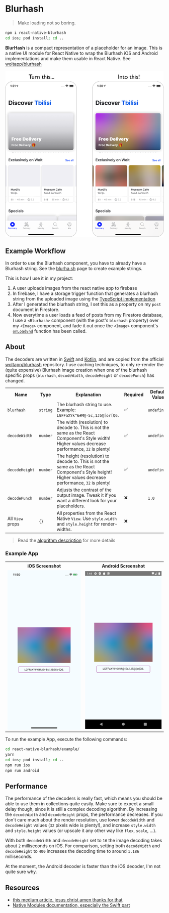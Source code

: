 # Blurhash

> Make loading not so boring.

```sh
npm i react-native-blurhash
cd ios; pod install; cd ..
```

**BlurHash** is a compact representation of a placeholder for an image. This is a native UI module for React Native to wrap the Blurhash iOS and Android implementations and make them usable in React Native. See [woltapp/blurhash](https://github.com/woltapp/blurhash)

<img src="img/explanation.png" alt="Turn grey image boxes into colorful blurred images">

## Example Workflow

In order to use the Blurhash component, you have to already have a Blurhash string. See the [blurha.sh](https://blurha.sh) page to create example strings.

This is how I use it in my project:

1. A user uploads images from the react native app to firebase
2. In firebase, I have a storage trigger function that generates a blurhash string from the uploaded image using the [TypeScript implementation](https://github.com/woltapp/blurhash/blob/master/TypeScript/src/encode.ts)
3. After I generated the blurhash string, I set this as a property on my `post` document in Firestore.
4. Now everytime a user loads a feed of posts from my Firestore database, I use a `<Blurhash>` component (with the post's `blurhash` property) over my `<Image>` component, and fade it out once the `<Image>` component's [`onLoadEnd`](https://reactnative.dev/docs/image#onloadend) function has been called.

## About

The decoders are written in [Swift](ios/BlurhashDecode.swift) and [Kotlin](android/src/main/java/com/blurhash/BlurhashDecode.java), and are copied from the official [woltapp/blurhash](https://github.com/woltapp/blurhash) repository. I use caching techniques, to only re-render the (quite expensive) Blurhash image creation when one of the blurhash specific props (`blurhash`, `decodeWidth`, `decodeHeight` or `decodePunch`) has changed.

<table>
  <tr>
    <th>Name</th>
    <th>Type</th>
    <th>Explanation</th>
    <th>Required</th>
    <th>Default Value</th>
  </td>
  <tr>
    <td><code>blurhash</code></td>
    <td><code>string</code></td>
    <td>The blurhash string to use. Example: <code>LGFFaXYk^6#M@-5c,1J5@[or[Q6.</code></td>
    <td>✅</td>
    <td><code>undefined</code></td>
  </tr>
  <tr>
    <td><code>decodeWidth</code></td>
    <td><code>number</code></td>
    <td>The width (resolution) to decode to. This is not the same as the React Component's Style width! Higher values decrease performance, <code>32</code> is plenty!</td>
    <td>✅</td>
    <td><code>undefined</code></td>
  </tr>
  <tr>
    <td><code>decodeHeight</code></td>
    <td><code>number</code></td>
    <td>The height (resolution) to decode to. This is not the same as the React Component's Style height! Higher values decrease performance, <code>32</code> is plenty!</td>
    <td>✅</td>
    <td><code>undefined</code></td>
  </tr>
  <tr>
    <td><code>decodePunch</code></td>
    <td><code>number</code></td>
    <td>Adjusts the contrast of the output image. Tweak it if you want a different look for your placeholders.</td>
    <td>❌</td>
    <td><code>1.0</code></td>
  </tr>
  <tr>
    <td>All <code>View</code> props</td>
    <td><code>{}</code></td>
    <td>All properties from the React Native <code>View</code>. Use <code>style.width</code> and <code>style.height</code> for render-widths.</td>
    <td>❌</td>
    <td></td>
  </tr>
</table>

> Read the [algorithm description](https://github.com/woltapp/blurhash/blob/master/Algorithm.md) for more details

### Example App

<table>
  <tr>
    <th>iOS Screenshot</th>
    <th>Android Screenshot</th>
  </td>
  <tr>
    <td><img src="img/demo.ios.png" alt="iOS Demo Screenshot"></td>
    <td><img src="img/demo.android.png" alt="Android Demo Screenshot"></td>
  </tr>
</table>

To run the example App, execute the following commands:

```sh
cd react-native-blurhash/example/
yarn
cd ios; pod install; cd ..
npm run ios
npm run android
```


## Performance

The performance of the decoders is really fast, which means you should be able to use them in collections quite easily. Make sure to expect a small delay though, since it is still a complex decoding algorithm. By increasing the `decodeWidth` and `decodeHeight` props, the performance decreases. If you don't care much about the render resolution, use lower `decodeWidth` and `decodeHeight` values (`32` pixels wide is plenty!), and increase `style.width` and `style.height` values (or upscale it any other way like `flex`, `scale`, ...).

With both `decodeWidth` and `decodeHeight` set to `16` the image decoding takes about `2` milliseconds on iOS. For comparison, setting both `decodeWidth` and `decodeHeight` to `400` increases the decoding time to around `1.186` milliseconds.

At the moment, the Android decoder is faster than the iOS decoder, I'm not quite sure why.


## Resources
* [this medium article. jesus christ amen thanks for that](https://teabreak.e-spres-oh.com/swift-in-react-native-the-ultimate-guide-part-2-ui-components-907767123d9e)
* [Native Modules documentation, especially the Swift part](https://reactnative.dev/docs/native-modules-ios.html#exporting-swift)

